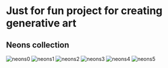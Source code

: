 # Just for fun project for creating generative art

## Neons collection
![neons0](https://github.com/sirutBuasai/gene-art/blob/master/neons/img/neon0.png) ![neons1](https://github.com/sirutBuasai/gene-art/blob/master/neons/img/neon1.png) ![neons2](https://github.com/sirutBuasai/gene-art/blob/master/neons/img/neon2.png) ![neons3](https://github.com/sirutBuasai/gene-art/blob/master/neons/img/neon3.png) ![neons4](https://github.com/sirutBuasai/gene-art/blob/master/neons/img/neon4.png) ![neons5](https://github.com/sirutBuasai/gene-art/blob/master/neons/img/neon5.png)
